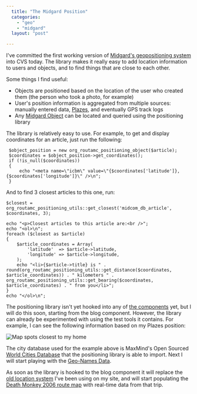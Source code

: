 ```yaml
---
  title: "The Midgard Position"
  categories: 
    - "geo"
    - "midgard"
  layout: "post"

---
```

I've committed the first working version of [Midgard's geopositioning system][1] into CVS today. The library makes it really easy to add location information to users and objects, and to find things that are close to each other.

Some things I find useful:

* Objects are positioned based on the location of the user who created them (the person who took a photo, for example)
* User's position information is aggregated from multiple sources: manually entered data, [Plazes][2], and eventually GPS track logs
* Any [Midgard Object][3] can be located and queried using the positioning library

The library is relatively easy to use. For example, to get and display coordinates for an article, just run the following:

     $object_position = new org_routamc_positioning_object($article);
     $coordinates = $object_position->get_coordinates();
     if (!is_null($coordinates))
     {
         echo "<meta name=\"icbm\" value=\"{$coordinates['latitude']},{$coordinates['longitude']}\" />\n";
     }

And to find 3 closest articles to this one, run:

    $closest = org_routamc_positioning_utils::get_closest('midcom_db_article', $coordinates, 3);

    echo "<p>Closest articles to this article are:<br />";
    echo "<ol>\n";
    foreach ($closest as $article)
    {
        $article_coordinates = Array(
            'latitude'  => $article->latitude,
            'longitude' => $article->longitude,
        );
        echo "<li>{$article->title} is " . round(org_routamc_positioning_utils::get_distance($coordinates, $article_coordinates)) . " kilometers " . org_routamc_positioning_utils::get_bearing($coordinates, $article_coordinates) . " from you</li>";
    }
    echo "</ol>\n";

The positioning library isn't yet hooked into any of [the components][4] yet, but I will do this soon, starting from the blog component. However, the library can already be experimented with using the test tools it contains. For example, I can see the following information based on my Plazes position:

![Map spots closest to my home](http://bergie.iki.fi/midcom-serveattachmentguid-d34aceb58f133a9e4a2521989296199e/midgard-positioning-distances-test.jpg)

The city database used for the example above is MaxMind's Open Sourced [World Cities Database][5] that the positioning library is able to import. Next I will start playing with the [Geo-Names Data][6].

As soon as the library is hooked to the blog component it will replace the [old location system][7] I've been using on my site, and will start populating the [Death Monkey 2006 route map][8] with real-time data from that trip.

[1]: http://midcom.tigris.org/source/browse/midcom/fs-midcom/lib/org/routamc/positioning/
[2]: http://beta.plazes.com/home/
[3]: http://www.midgard-project.org/documentation/mgdschema/
[4]: http://pear.midcom-project.org/index.php?category=1&page=1
[5]: http://pear.midcom-project.org/index.php?category=1&page=1
[6]: http://www.geonames.org/export/
[7]: http://bergie.iki.fi/blog/adding_location_awareness_to_blogs.html
[8]: http://www.deathmonkey.org/route/